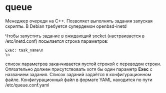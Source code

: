 ﻿queue
=====

Менеджер очереди на C++. Позволяет выполнять задания запуская скрипты. 
В Debian требуется супердемон openbsd-inetd

Чтобы запустить задание в ожидающий socket (настраивается в /etc/inetd.conf) посылается строка параметров:

    Exec: task_name\n
    \n

список параметров заканчивается пустой строкой с переводом строки. Опязательно должен присутствовать 
хотя бы один параметр **Exec** с названием задания. Список заданий задаётся в конфигурационном файле.
Конфигурационный файл в формате YAML находится по пути /etc/queue.conf.yaml
